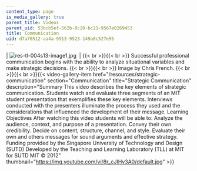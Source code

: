 ```yaml
---
content_type: page
is_media_gallery: true
parent_title: Videos
parent_uid: 53bcb5ef-562b-8c20-bc21-9567e0269453
title: Communication
uid: d7a76512-aa4a-9913-9523-149a8c527e95
---
```


| ![res-tl-004s13-image1.jpg](BASEURL_PLACEHOLDER/resources/res-tl-004s13-image1)  |  {{< br >}}{{< br >}} Successful professional communication begins with the ability to analyze situational variables and make strategic decisions. {{< br >}}{{< br >}} Image by Chris French. {{< br >}}{{< br >}}{{< video-gallery-item href="/resources/strategic-communication" section="Communication" title="Strategic Communication" description="Summary This video describes the key elements of strategic communication. Students watch and evaluate three segments of an MIT student presentation that exemplifies these key elements. Interviews conducted with the presenters illuminate the process they used and the considerations that influenced the development of their message. Learning Objectives After watching this video students will be able to:  Analyze the audience, context, and purpose of a presentation. Convey their own credibility. Decide on content, structure, channel, and style. Evaluate their own and others messages for sound arguments and effective strategy.  Funding provided by the Singapore University of Technology and Design (SUTD) Developed by the Teaching and Learning Laboratory (TLL) at MIT for SUTD MIT © 2012" thumbnail="https://img.youtube.com/vi/8r_cJIHv3A0/default.jpg" >}}